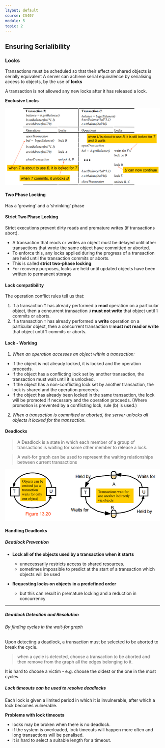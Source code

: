 ```yaml
---
layout: default
course: CS407
module: 5
topic: 2
---
```


## Ensuring Serialibility

### Locks

Transactions must be scheduled so that their effect on shared objects is serially equivalent
A server can achieve serial equivalence by serialising access to objects, by the use of **locks**

A transaction is not allowed any new locks after it has released a lock.

**Exclusive Locks**

![](exclusive-locks.png)

#### Two Phase Locking

Has a ‘growing’ and a ‘shrinking’ phase

#### Strict Two Phase Locking

Strict executions prevent dirty reads and premature writes (if transactions abort).
- A transaction that reads or writes an object must be delayed until other transactions that wrote the same object have committed or aborted.
- To enforce this, any locks applied during the progress of a transaction are held until the transaction commits or aborts.
- This is called **strict two-phase locking**
- For recovery purposes, locks are held until updated objects have been written to permanent storage

#### Lock compatibility

The operation conflict rules tell us that:
1. If a transaction `T` has already performed a **read** operation on a particular object, then a concurrent transaction `U` **must not write** that object until `T` commits or aborts.
2. If a transaction `T` has already performed a **write** operation on a particular object, then a concurrent transaction `U` **must not read or write** that object until `T` commits or aborts.

#### Lock - Working

1. *When an operation accesses an object within a transaction:*
- If the object is not already locked, it is locked and the operation proceeds.
- If the object has a conflicting lock set by another transaction, the transaction must wait until it is unlocked.
- If the object has a non-conflicting lock set by another transaction, the lock is shared and the operation proceeds.
- If the object has already been locked in the same transaction, the lock will be promoted if necessary and the operation proceeds. (Where promotion is prevented by a conflicting lock, rule (b) is used.)
2. *When a transaction is committed or aborted, the server unlocks all objects it locked for the transaction.*
 

#### Deadlocks

>A Deadlock is a state in which each member of a group of transactions is waiting for some other member to release a lock.

>A wait-for graph can be used to represent the waiting relationships between
current transactions

![](deadlock.png)

#### Handling Deadlocks


##### Deadlock Prevention

- **Lock all of the objects used by a transaction when it starts**
    - unnecessarily restricts access to shared resources.
    - sometimes impossible to predict at the start of a transaction which objects will be used

- **Requesting locks on objects in a predefined order**
    - but this can result in premature locking and a reduction in concurrency
    
---

##### Deadlock Detection and Resolution

###### By finding cycles in the wait-for graph

Upon detecting a deadlock, a transaction must be selected to be aborted to break the cycle.

> when a cycle is detected, choose a transaction to be aborted and then remove from the graph all the edges belonging to it.

It is hard to choose a victim - e.g. choose the oldest or the one in the most cycles.

##### Lock timeouts can be used to resolve deadlocks
Each lock is given a limited period in which it is invulnerable, after which a lock becomes vulnerable.

**Problems with lock timeouts**
- locks may be broken when there is no deadlock.
- if the system is overloaded, lock timeouts will happen more often and long transactions will be penalised.
-  it is hard to select a suitable length for a timeout.